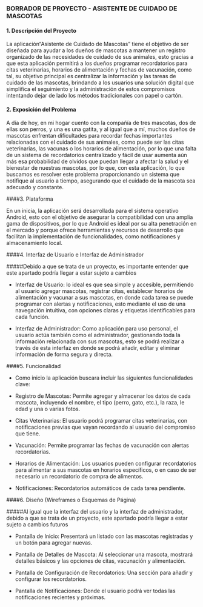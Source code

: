 ### BORRADOR DE PROYECTO - ASISTENTE DE CUIDADO DE MASCOTAS 

#### 1. Descripción del Proyecto 

La aplicación“Asistente de Cuidado de Mascotas” tiene el objetivo de ser diseñada para ayudar a los dueños de mascotas a mantener un registro organizado de las necesidades de cuidado de sus animales, esto gracias a que esta aplicación permitirá a los dueños programar recordatorios para citas veterinarias, horarios de alimentación y fechas de vacunación, como tal, su objetivo principal es centralizar la información y las tareas de cuidado de las mascotas, brindando a los usuarios una solución digital que simplifica el seguimiento y la administración de estos compromisos intentando dejar de lado los métodos tradicionales con papel o cartón. 

#### 2. Exposición del Problema 

A día de hoy, en mi hogar cuento con la compañía de tres mascotas, dos de ellas son perros, y una es una gatita, y al igual que a mí, muchos dueños de mascotas enfrentan dificultades para recordar fechas importantes relacionadas con el cuidado de sus animales, como puede ser las citas veterinarias, las vacunas o los horarios de alimentación, por lo que una falta de un sistema de recordatorios centralizado y fácil de usar aumenta aún más esa probabilidad de olvidos que puedan llegar a afectar la salud y el bienestar de nuestras mascotas, por lo que, con esta aplicación, lo que buscamos es resolver este problema proporcionando un sistema que notifique al usuario a tiempo, asegurando que el cuidado de la mascota sea adecuado y constante. 

####3. Plataforma 

En un inicia, la aplicación será desarrollada para el sistema operativo Android, esto con el objetivo de asegurar la compatibilidad con una amplia gama de dispositivos, por lo que Android es ideal por su alta penetración en el mercado y porque ofrece herramientas y recursos de desarrollo que facilitan la implementación de funcionalidades, como notificaciones y almacenamiento local. 

####4. Interfaz de Usuario e Interfaz de Administrador 

#####Debido a que se trata de un proyecto, es importante entender que este apartado podría llegar a estar sujeto a cambios

- Interfaz de Usuario: lo ideal es que sea simple y accesible, permitiendo al usuario agregar mascotas, registrar citas, establecer horarios de alimentación y vacunar a sus mascotas, en donde cada tarea se puede programar con alertas y notificaciones, esto mediante el uso de una navegación intuitiva, con opciones claras y etiquetas identificables para cada función. 

- Interfaz de Administrador: Como aplicación para uso personal, el usuario actúa también como el administrador, gestionando toda la información relacionada con sus mascotas, esto se podrá realizar a través de esta interfaz en donde se podrá añadir, editar y eliminar información de forma segura y directa. 

####5. Funcionalidad 

- Como inicio la aplicación buscara incluir las siguientes funcionalidades clave: 

- Registro de Mascotas: Permite agregar y almacenar los datos de cada mascota, incluyendo el nombre, el tipo (perro, gato, etc.), la raza, le edad y una o varias fotos. 

- Citas Veterinarias: El usuario podrá programar citas veterinarias, con notificaciones previas que vayan recordando al usuario del compromiso que tiene. 

- Vacunación: Permite programar las fechas de vacunación con alertas recordatorias. 

- Horarios de Alimentación: Los usuarios pueden configurar recordatorios para alimentar a sus mascotas en horarios específicos, o en caso de ser necesario un recordatorio de compra de alimentos. 

- Notificaciones: Recordatorios automáticos de cada tarea pendiente. 

####6. Diseño (Wireframes o Esquemas de Página) 

#####Al igual que la interfaz del usuario y la interfaz de administrador, debido a que se trata de un proyecto, este apartado podría llegar a estar sujeto a cambios futuros

- Pantalla de Inicio: Presentará un listado con las mascotas registradas y un botón para agregar nuevas. 

- Pantalla de Detalles de Mascota: Al seleccionar una mascota, mostrará detalles básicos y las opciones de citas, vacunación y alimentación. 

- Pantalla de Configuración de Recordatorios: Una sección para añadir y configurar los recordatorios. 

- Pantalla de Notificaciones: Donde el usuario podrá ver todas las notificaciones recientes y próximas. 
